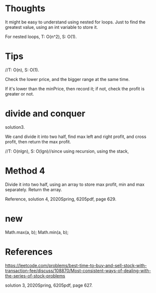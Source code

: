# Thoughts

It might be easy to understand using nested for loops. Just to find the greatest value, using an int variable to store it. 

For nested loops, T: O(n^2), S: O(1).

# Tips

//T: O(n), S: O(1).

Check the lower price, and the bigger range at the same time.

If it's lower than the minPrice, then record it; if not, check the profit is greater or not.

# divide and conquer

solution3.

We cand divide it into two half, find max left and right profit, and cross profit, then return the max profit.

//T: O(nlgn), S: O(lgn)//since using recursion, using the stack,

# Method 4

Divide it into two half, using an array to store max profit, min and max separately. Return the array.

Reference, solution 4, 2020Spring, 6205pdf, page 629.

# new

Math.max(a, b); Math.min(a, b);

# References

https://leetcode.com/problems/best-time-to-buy-and-sell-stock-with-transaction-fee/discuss/108870/Most-consistent-ways-of-dealing-with-the-series-of-stock-problems

solution 3, 2020Spring, 6205pdf, page 627.

